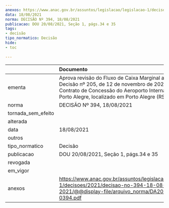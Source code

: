 ```yaml
---
anexos: https://www.anac.gov.br/assuntos/legislacao/legislacao-1/decisoes/2021/decisao-no-394-18-08-2021/@@display-file/arquivo_norma/DA2021-0394.pdf
data: 18/08/2021
norma: DECISÃO Nº 394, 18/08/2021
publicacao: DOU 20/08/2021, Seção 1, págs.34 e 35
tags:
- decisão
tipo_normatico: Decisão
hide: 
- toc 
 
---
```


|                    | Documento                                                                                                                                                                                                |
|:-------------------|:---------------------------------------------------------------------------------------------------------------------------------------------------------------------------------------------------------|
| ementa             | Aprova revisão do Fluxo de Caixa Marginal aprovado pela Decisão nº 205, de 12 de novembro de 2020, do Contrato de Concessão do Aeroporto Internacional de Porto Alegre, localizado em Porto Alegre (RS). |
| norma              | DECISÃO Nº 394, 18/08/2021                                                                                                                                                                               |
| tornada_sem_efeito |                                                                                                                                                                                                          |
| alterada           |                                                                                                                                                                                                          |
| data               | 18/08/2021                                                                                                                                                                                               |
| outros             |                                                                                                                                                                                                          |
| tipo_normatico     | Decisão                                                                                                                                                                                                  |
| publicacao         | DOU 20/08/2021, Seção 1, págs.34 e 35                                                                                                                                                                    |
| revogada           |                                                                                                                                                                                                          |
| em_vigor           |                                                                                                                                                                                                          |
| anexos             | https://www.anac.gov.br/assuntos/legislacao/legislacao-1/decisoes/2021/decisao-no-394-18-08-2021/@@display-file/arquivo_norma/DA2021-0394.pdf                                                            |